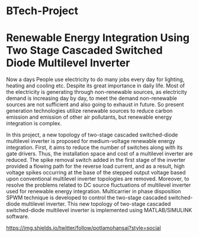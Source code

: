 # BTech-Project
Renewable Energy Integration Using Two Stage Cascaded Switched Diode Multilevel Inverter
========================================================================================

  Now a days People use electricity to do many jobs every day for lighting, heating and cooling etc. Despite its great importance in daily life. Most of the electricity is generating through non-renewable sources, as electricity demand is increasing day by day, to meet the demand non-renewable sources are not sufficient and also going to exhaust in future. So present generation technologies utilize renewable sources to reduce carbon emission and emission of other air pollutants, but renewable energy integration is complex.
  
  In this project, a new topology of two-stage cascaded switched-diode multilevel inverter is proposed for medium-voltage renewable energy integration. First, it aims to reduce the number of switches along with its gate drivers. Thus, the installation space and cost of a multilevel inverter are reduced. The spike removal switch added in the first stage of the inverter provided a flowing path for the reverse load current, and as a result, high voltage spikes occurring at the base of the stepped output voltage based upon conventional multilevel inverter topologies are removed. Moreover, to resolve the problems related to DC source fluctuations of multilevel inverter used for renewable energy integration. Multicarrier in phase disposition SPWM technique is developed to control the two-stage cascaded switched-diode multilevel inverter. This new topology of two-stage cascaded switched-diode multilevel inverter is implemented using MATLAB/SIMULINK software.


https://img.shields.io/twitter/follow/potlamohansai?style=social
